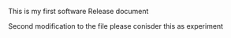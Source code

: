This is my first software 
Release document

Second modification to the file
please
conisder 
this as 
experiment
